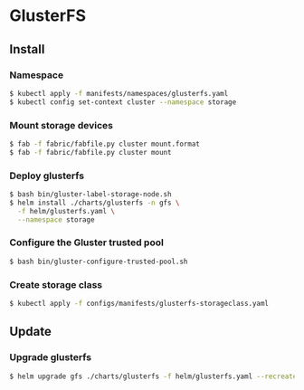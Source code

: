 # GlusterFS

## Install

### Namespace

```bash
$ kubectl apply -f manifests/namespaces/glusterfs.yaml
$ kubectl config set-context cluster --namespace storage
```

### Mount storage devices

```bash
$ fab -f fabric/fabfile.py cluster mount.format
$ fab -f fabric/fabfile.py cluster mount
```

### Deploy glusterfs

```bash
$ bash bin/gluster-label-storage-node.sh
$ helm install ./charts/glusterfs -n gfs \
  -f helm/glusterfs.yaml \
  --namespace storage
```

### Configure the Gluster trusted pool

```bash
$ bash bin/gluster-configure-trusted-pool.sh
```

### Create storage class

```bash
$ kubectl apply -f configs/manifests/glusterfs-storageclass.yaml
```

## Update

### Upgrade glusterfs

```bash
$ helm upgrade gfs ./charts/glusterfs -f helm/glusterfs.yaml --recreate-pods
```
